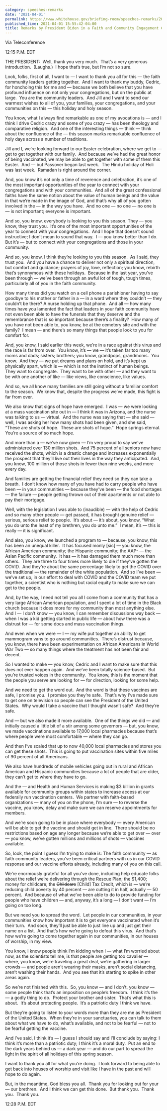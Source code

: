 ```yaml
---
category: speeches-remarks
date: '2021-04-01'
permalink: https://www.whitehouse.gov/briefing-room/speeches-remarks/2021/04/01/remarks-by-president-biden-in-a-faith-and-community-engagement-call/
published_time: 2021-04-01 15:55:42-04:00
title: Remarks by President Biden in a Faith and Community Engagement Call
---
```

 
Via Teleconference

12:15 P.M. EDT  
  
THE PRESIDENT:  Well, thank you very much.  That’s a very generous
introduction.  (Laughs.)  I hope that’s true, but I’m not so sure.  
  
Look, folks, first of all, I want to — I want to thank you all for this
— the faith community leaders getting together.  And I want to thank my
buddy, Cedric, for honchoing this for me and — because we both believe
that you have profound influence on not only your congregations, but on
the public at large.  You are the community leaders.  And Jill and I
want to send our warmest wishes to all of you, your families, your
congregations, and your communities on this — this holiday and holy
season.  
  
You know, what I always find remarkable as one of my avocations is — and
I think I drive Cedric crazy and some of you crazy — has been theology
and comparative religion.  And one of the interesting things — think —
think about the confluence of the — this season marks remarkable
confluence of holy days across a number of traditions.   
  
Jill and I, we’re looking forward to our Easter celebration, where we
get to — get to get together with our family.  And because we’ve had the
great honor of being vaccinated, we may be able to get together with
some of them this Easter.  And — but Passover began last week.  The
Hindu holiday of Holi was last week.  Ramadan is right around the
corner.   
  
And, you know it’s not only a time of reverence and celebration, it’s
one of the most important opportunities of the year to connect with your
congregations and with your communities.  And all of the great
confessional faiths have the same notion about the value of human beings
and the value in that we’re made in the image of God, and that’s why all
of you gotten involved in the — in the way you have.  And no one — no
one — no one is — is not important; everyone is important.  
  
And so, you know, everybody is looking to you this season. They — you
know, they trust you.  It’s one of the most important opportunities of
the year to connect with your congregations.  And I hope that doesn’t
sound instructive; I don’t mean to sound that way.  I — you know better
than I do. But it’s — but to connect with your congregations and those
in your community.  
  
And so, you know, I think they’re looking to you this season.  As I
said, they trust you.  And you have a chance to deliver not only a
spiritual direction, but comfort and guidance; prayers of joy, love,
reflection; you know, rebirth that’s synonymous with these holidays. 
Because in the last year, you’ve been through — we’ve been through an
awful lot of tough, tough times, particularly all of you in the faith
community.   
  
How many times did you watch on a cell phone a parishioner having to say
goodbye to his mother or father in a — in a ward where they couldn’t —
they couldn’t be there? A nurse holding up that phone.  And all — how
many times have you lamented the fact that leaders in your faith
community have not even been able to have the funerals that they deserve
and the remembrance that is so important because there’s a finality? 
How many of you have not been able to, you know, be at the cemetery site
and with the family?  I mean — and there’s so many things that people
look to you for comfort for.  
  
And, you know, I said earlier this week, we’re in a race against this
virus and the race is far from over.  You know, it’s — we — it’s taken
far too many moms and dads; sisters; brothers; you know, grandpops,
grandmoms.  You know.  And they — we put dreams and plans on hold, and
it’s kept us physically apart, which is — which is not the instinct of
human beings.  They want to congregate.  They want to be with other —
and they want to be with one another of like — like views, like
conscience, like values.   
  
And so, we all know many families are still going without a familiar
comfort to the season.  We know that, despite the progress we’ve made,
this fight is far from over.   
  
We also know that signs of hope have emerged.  I was — we were looking
at a mass vaccination site out in — I think it was in Arizona, and the
nurse was talking to us — virtual.  And the nurse was saying that — she
said — well, I was asking her how many shots had been given, and she
said, “These are shots of hope.  These are shots of hope.”  Hope springs
eternal.  You’re a source of so much hope.  
  
And more than a — we’ve now given — I’m very proud to say we’ve
administered over 130 million shots.  And 75 percent of all seniors now
have received the shots, which is a drastic change and increases
exponentially the prospect that they’ll live out their lives in the way
they anticipated.  And, you know, 100 million of those shots in fewer
than nine weeks, and more every day.   
  
And families are getting the financial relief they need so they can take
a breath.  I don’t know how many of you have had to carry people who
have been — in your communities — because they’ve been — the food
shortages — the failure — people getting thrown out of their apartments
or not able to pay their mortgage.   
  
Well, with the legislation I was able to (inaudible) — with the help of
Cedric and so many other people — get passed, it has brought genuine
relief — serious, serious relief to people.  It’s about — it’s about,
you know, “What you do unto the least of my brethren, you do unto me.” 
I mean, it’s — this is really — it is significant.    
  
And also, you know, we launched a program to — because, you know, this
has been an unequal killer.  It has focused monly \[sic\] — you know,
the African American community; the Hispanic community; the AAP- — the
Asian Pacific community.  It has — it has damaged them much more than
others.  They are three to four times more likely to die if they’ve
gotten the COVID.  And they’re about the same percentage likely to get
the COVID over the traditional — the remainder of the white population. 
And so I’ve been — we’ve set up, in our effort to deal with COVID and
the COVID team we put together, a scientist who is nothing but racial
equity to make sure we can get to the people.  
  
And, by the way, I need not tell you all I come from a community that
has a very large African American population, and I spent a lot of time
in the Black church because it does more for my community than most
anything else.  And I — I don’t know — you know, I can remember
discussions way back — when I was a kid getting started in public life —
about how there was a distrust for — for some docs and mass vaccination
things. 

And even when we were — I — my wife put together an ability to get
mammogram vans to go around communities.  There’s distrust because, you
know, there have been experimentation on African Americans in World War
Two — so many things where the treatment has not been fair and
decent.   
  
So I wanted to make — you know, Cedric and I want to make sure that this
does not ever happen again.  And we’ve been totally science-based.  But
you’re trusted voices in the community.  You know, this is the moment
that the people you serve are looking for — for direction, looking for
some help.  
  
And we need to get the word out.  And the word is that these vaccines
are safe, I promise you.  I promise you they’re safe.  That’s why I’ve
made sure to get one on television so people can see the President of
the United States.  Why would I take a vaccine that I thought wasn’t
safe?  And they’re safe.  
  
And — but we also made it more available.  One of the things we did —
and initially caused a little bit of a stir among some governors — but,
you know, we made vaccinations available to 17,000 local pharmacies
because that’s where people were most comfortable — where they can
go.   
  
And then I’ve scaled that up to now 40,000 local pharmacies and stores
you can get these shots.  This is going to put vaccination sites within
five miles of 90 percent of all Americans.   
  
We also have hundreds of mobile vehicles going out in rural and African
American and Hispanic communities because a lot of people that are
older, they can’t get to where they have to go.   
  
And the — and Health and Human Services is making $3 billion in grants
available for community groups within states to increase access at our
federally run vaccination centers.  We partner with faith-based
organizations — many of you on the phone, I’m sure — to reverse the
vaccine, you know, delay and make sure we can reserve appointments for
members.   
  
And we’re soon going to be in place where everybody — every American
will be able to get the vaccine and should get in line.  There should be
no restrictions based on age any longer because we’re able to get over —
over — you know, we’ve gotten millions and millions of shots — vaccines
available.   
  
So, look, the point I guess I’m trying to make is: The faith community —
as faith community leaders, you’ve been critical partners with us in our
COVID response and our vaccine efforts already, including many of you on
this call.  
  
We’re enormously grateful for all you’ve done, including help educate
folks about the relief we’re delivering through the Rescue Plan; the
$1,400; money for childcare; the <s>Childcare</s> \[Child\] Tax Credit,
which is — we’re reducing child poverty by 40 percent — are cutting it
in half, actually — 50 percent.  And because of what we’ve been able to
do to provide funding for people who have children — and, anyway, it’s a
long — I don’t want — I’m going on too long.   
  
But we need you to spread the word.  Let people in our communities, in
your communities know how important it is to get everyone vaccinated
when it’s their turn.  And soon, they’ll just be able to just line up
and just get their name on a list.  And that’s how we’re going to defeat
this virus.  And that’s how we’re going to come together again in our
communities, in our houses of worship, in my view.   
  
You know, I know people think I’m kidding when I — what I’m worried
about now, as the scientists tell me, is that people are getting too
cavalier — where, you know, we’re traveling a great deal, we’re
gathering in larger crowds — and people aren’t wearing their masks,
aren’t social distancing, aren’t washing their hands.  And you see that
it’s starting to spike in other areas again.   
  
So we’re not finished with this.  So, you know — and I don’t, you know —
some people think that’s an imposition on people’s freedom.  I think
it’s the — a godly thing to do.  Protect your brother and sister. 
That’s what this is about.  It’s about protecting people.  It’s a
patriotic duty I think we have.  
  
But they’re going to listen to your words more than they are me as
President of the United States.  When they’re in your sanctuaries, you
can talk to them about what we have to do, what’s available, and not to
be fearful — not to be fearful getting the vaccine.   
  
And I’ve said, I think it’s — I guess I should say and I’ll conclude by
saying: I think it’s more than a patriotic duty; I think it’s a moral
duty.  Put an end to the dark years behind us — a dark year — and do our
part to spread the light in the spirit of all holidays of this spring
season.   
  
I want to thank you all for what you’re doing.  I look forward to being
able to get back into houses of worship and visit like I have in the
past and will hope to do again.   
  
But, in the meantime, God bless you all.  Thank you for looking out for
your — our brethren.  And I think we can get this done.  But thank you. 
Thank you.  Thank you.  
  
12:28 P.M. EDT
